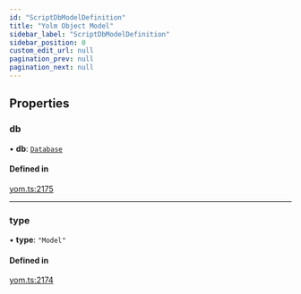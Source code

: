```yaml
---
id: "ScriptDbModelDefinition"
title: "Yolm Object Model"
sidebar_label: "ScriptDbModelDefinition"
sidebar_position: 0
custom_edit_url: null
pagination_prev: null
pagination_next: null
---
```


## Properties

### db

• **db**: [`Database`](Database.md)

#### Defined in

[yom.ts:2175](https://github.com/yolmio/boost/blob/964b449/src/yom.ts#L2175)

___

### type

• **type**: ``"Model"``

#### Defined in

[yom.ts:2174](https://github.com/yolmio/boost/blob/964b449/src/yom.ts#L2174)
